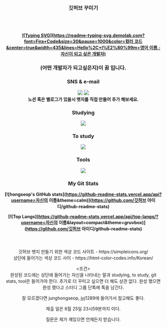 <div align="center">
<h3>깃허브 꾸미기</h3>
<h4>
<br><br>
<div align=center>

[![Typing SVG](https://readme-typing-svg.demolab.com?font=Fira+Code&size=30&pause=1000&color=컬러 코드&center=true&width=435&lines=Hello%2C+I%E2%80%99m+영어 이름.;자신이 되고 싶은 개발자)](https://git.io/typing-svg)
### (어떤 개발자가 되고싶은지)이 꿈 입니다.

<div align="center"><h3>SNS & e-mail</h3></div>
<div align = center>
<img src="https://img.shields.io/badge/자신인스타 아이디-색상 코드?style=flat-square-badge&logo=Instagram&logoColor=white">
<img src="https://img.shields.io/badge/자신의 지메일-색상코?style=flat-square-badge&logo=gmail&logoColor=white"><br>
노션 혹은 벨로그가 있을시 뱃지를 직접 만들어 추가 해보세요.

<div align="center"><h3>Studying</h3></div>
 <div align="center">
<img src="https://img.shields.io/badge/기술명-색상 코드?style=flat-square-badge&logo=스텍 이름&logoColor=white">
  
<div align="center"><h3>To study</h3>
<img src="https://img.shields.io/badge/기술명-색상 코드?style=flat-square-badge&logo=스텍 이름&logoColor=white">
</div>
 
<div align="center"><h3>Tools</h3></div>
<div align="center">
<img src="https://img.shields.io/badge/IDE명-색상 코드?&style=flat-square-badge&logo=IDE 이름&logoColor=white">
</div>

<div align="center"><h3>My Git Stats</h3></div> 

[![hongseop's GitHub stats](https://github-readme-stats.vercel.app/api?username=자신의 이름&theme=calm)](https://github.com/깃허브 아이디/github-readme-stats)

[![Top Langs](https://github-readme-stats.vercel.app/api/top-langs/?username=자신의 이름&layout=compact&theme=gruvbox)](https://github.com/깃허브 아이디/github-readme-stats)
</h4>
<br>
<br>
깃허브 뱃지 만들기 위한 색상 코드 사이트 - https://simpleicons.org/<br>
상단에 들어가는 색상 코드 사이 - https://html-color-codes.info/Korean/

<조건><br>
완성된 코드에는 상단에 들어가는 자신을 나타내는 말과 studying, to study, git stats, tool은 들어가야 한다.
추가로 더 꾸미고 싶으면 더 해도 상관 없다. 
완성 했으면 완성 했다고 스터디 그룹 단톡에 톡을 남긴다.

잘 모르겠다면 junghongseop, jyj1289에 들어가서 참고해도 좋다.

제출 일은 6월 25일 23시59분까지 이다.

질문은 제가 깨있으면 언제든지 받습니다.

